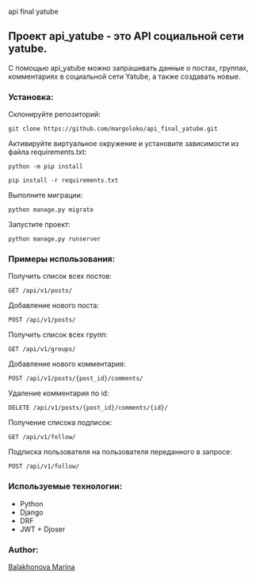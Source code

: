 api final yatube 
## Проект api_yatube - это API социальной сети yatube.

С помощью api_yatube можно запрашивать данные о постах, группах, комментариях в социальной сети Yatube, а также создавать новые.


### Установка:

Склонируйте репозиторий:

```
git clone https://github.com/margoloko/api_final_yatube.git
```

Активируйте виртуальное окружение и установите зависимости из файла requirements.txt:

```
python -m pip install
```
```
pip install -r requirements.txt
```

Выполните миграции:

```
python manage.py migrate
```

Запустите проект:

```
python manage.py runserver
```

### Примеры использования:

Получить список всех постов:

```
GET /api/v1/posts/
```

Добавление нового поста:

```
POST /api/v1/posts/
```
Получить список всех групп:

```
GET /api/v1/groups/
```

Добавление нового комментария:

```
POST /api/v1/posts/{post_id}/comments/
```

Удаление комментария по id:

```
DELETE /api/v1/posts/{post_id}/comments/{id}/
```
Получение списока подписок:

```
GET /api/v1/follow/
```

Подписка пользователя на пользователя переданного в запросе:

```
POST /api/v1/follow/
```
### Используемые технологии:
- Python
- Django
- DRF
- JWT + Djoser

### Author:
[Balakhonova Marina](https://github.com/margoloko)
